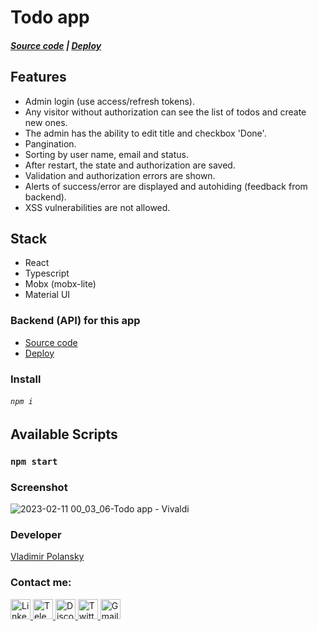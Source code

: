 # Todo app
##### [Source code](https://github.com/vovoka-path/todo-app) | [Deploy](https://todo-app-beegee.vercel.app)

## Features

- Admin login (use access/refresh tokens).
- Any visitor without authorization can see the list of todos and create new ones.
- The admin has the ability to edit title and checkbox 'Done'.
- Pangination.
- Sorting by user name, email and status.
- After restart, the state and authorization are saved.
- Validation and authorization errors are shown. 
- Alerts of success/error are displayed and autohiding (feedback from backend).
- XSS vulnerabilities are not allowed.


## Stack

- React
- Typescript
- Mobx (mobx-lite)
- Material UI

### Backend (API) for this app

- [Source code](https://github.com/vovoka-path/todo-app-api)
- [Deploy](https://todo-app-api-production.up.railway.app/)

### Install

###### `npm i`

## Available Scripts

### `npm start`

### Screenshot

![2023-02-11 00_03_06-Todo app - Vivaldi](https://user-images.githubusercontent.com/76701292/218197156-5f776480-4b21-49cd-aa53-e9d30672bc95.png)

### Developer

[Vladimir Polansky](https://vovoka.space)

### Contact me:

<p align="left">
  <a href="https://www.linkedin.com/in/areawed">
    <img alt="LinkedIn" src="https://img.shields.io/badge/LinkedIn-blue?style=for-the-badge&color=f0f6fc&logo=linkedin&logoColor=0A66C2" height="32" />
  </a>
  <a href="https://t.me/vovoka">
    <img alt="Telegram" src="https://img.shields.io/badge/Telegram-blue?style=for-the-badge&color=f0f6fc&logo=telegram&logoColor=26A5E4&s" height="32" />
  </a>
  <a href="https://discordapp.com/users/919948615399665675/">
    <img alt="Discord" src="https://img.shields.io/badge/Discord-blue?style=for-the-badge&color=f0f6fc&logo=discord&logoColor=5865F2" height="32" />
  </a>
  <a href="https://twitter.com/HocWmVhqQoDVK9m">
    <img alt="Twitter" src="https://img.shields.io/badge/Twitter-blue?style=for-the-badge&color=f0f6fc&logo=twitter&logoColor=1DA1F2" height="32" />
  </a>
  <a href="mailto:vovoka.path@gmail.com">
    <img alt="Gmail" src="https://img.shields.io/badge/Gmail-blue?style=for-the-badge&color=f0f6fc&logo=gmail&logoColor=EA4335" height="32" />
  </a>
</p>
